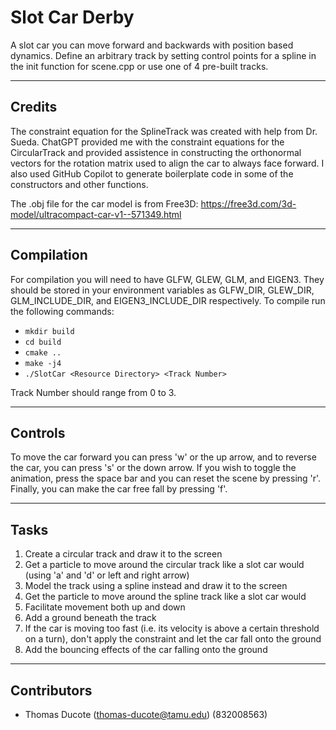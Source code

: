 # Slot Car Derby

A slot car you can move forward and backwards with position based dynamics. Define an arbitrary track by setting control points for a spline in the init function for scene.cpp or use one of 4 pre-built tracks.

___

## Credits

The constraint equation for the SplineTrack was created with help from Dr. Sueda. ChatGPT provided me with the constraint equations for the CircularTrack and provided assistence in constructing the orthonormal vectors for the rotation matrix used to align the car to always face forward. I also used GitHub Copilot to generate boilerplate code in some of the constructors and other functions.

The .obj file for the car model is from Free3D: https://free3d.com/3d-model/ultracompact-car-v1--571349.html

___

## Compilation

For compilation you will need to have GLFW, GLEW, GLM, and EIGEN3. They should be stored in your environment variables as GLFW_DIR, GLEW_DIR, GLM_INCLUDE_DIR, and EIGEN3_INCLUDE_DIR respectively.
To compile run the following commands:
* `mkdir build`
* `cd build`
* `cmake ..`
* `make -j4`
* `./SlotCar <Resource Directory> <Track Number>`

Track Number should range from 0 to 3.

___

## Controls

To move the car forward you can press 'w' or the up arrow, and to reverse the car, you can press 's' or the down arrow. If you wish to toggle the animation, press the space bar and you can reset the scene by pressing 'r'. Finally, you can make the car free fall by pressing 'f'.

___

## Tasks
 1. Create a circular track and draw it to the screen
 2. Get a particle to move around the circular track like a slot car would (using 'a' and 'd' or left and right arrow)
 3. Model the track using a spline instead and draw it to the screen
 4. Get the particle to move around the spline track like a slot car would
 5. Facilitate movement both up and down
 6. Add a ground beneath the track
 7. If the car is moving too fast (i.e. its velocity is above a certain threshold on a turn), don't apply the constraint and let the car fall onto the ground
 8.  Add the bouncing effects of the car falling onto the ground

___

## Contributors
 * Thomas Ducote (thomas-ducote@tamu.edu) (832008563)
